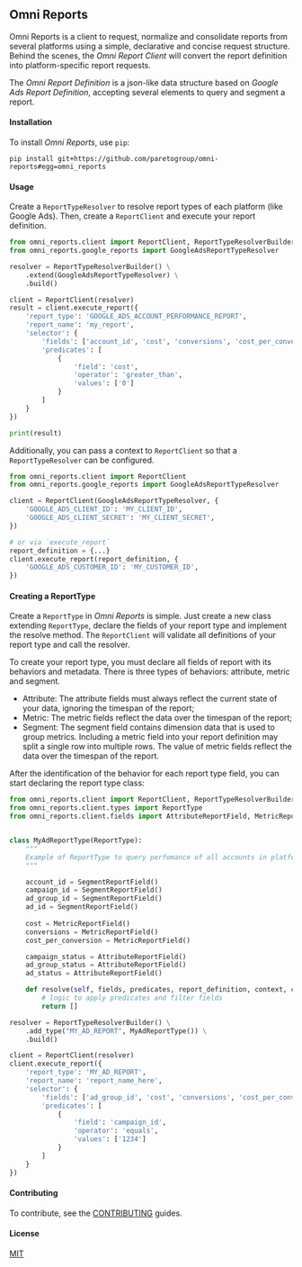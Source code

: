 ## Omni Reports

Omni Reports is a client to request, normalize and consolidate reports
from several platforms using a simple, declarative and concise request structure.
Behind the scenes, the _Omni Report Client_ will convert the report definition into platform-specific
report requests.

The _Omni Report Definition_ is a json-like data structure based on _Google Ads Report Definition_,
accepting several elements to query and segment a report.

#### Installation

To install _Omni Reports_, use `pip`:

```shell script
pip install git+https://github.com/paretogroup/omni-reports#egg=omni_reports
```

#### Usage

Create a `ReportTypeResolver` to resolve report types of each platform (like Google Ads).
Then, create a `ReportClient` and execute your report definition. 

```python
from omni_reports.client import ReportClient, ReportTypeResolverBuilder
from omni_reports.google_reports import GoogleAdsReportTypeResolver

resolver = ReportTypeResolverBuilder() \
    .extend(GoogleAdsReportTypeResolver) \
    .build()

client = ReportClient(resolver)
result = client.execute_report({
    'report_type': 'GOOGLE_ADS_ACCOUNT_PERFORMANCE_REPORT',
    'report_name': 'my_report',
    'selector': {
        'fields': ['account_id', 'cost', 'conversions', 'cost_per_conversion'],
        'predicates': [
            {
                'field': 'cost',
                'operator': 'greater_than',
                'values': ['0']
            }
        ]
    }
})

print(result)
```

Additionally, you can pass a context to `ReportClient` so that a `ReportTypeResolver` can be configured.

```python
from omni_reports.client import ReportClient
from omni_reports.google_reports import GoogleAdsReportTypeResolver

client = ReportClient(GoogleAdsReportTypeResolver, {
    'GOOGLE_ADS_CLIENT_ID': 'MY_CLIENT_ID',
    'GOOGLE_ADS_CLIENT_SECRET': 'MY_CLIENT_SECRET',
})

# or via `execute_report`
report_definition = {...}
client.execute_report(report_definition, {
    'GOOGLE_ADS_CUSTOMER_ID': 'MY_CUSTOMER_ID',
})
```

#### Creating a ReportType

Create a `ReportType` in _Omni Reports_ is simple. Just create a new class extending `ReportType`, declare 
the fields of your report type and implement the resolve method. The `ReportClient` will validate all definitions of 
your report type and call the resolver.

To create your report type, you must declare all fields of report with its behaviors and metadata. There is three types
of behaviors: attribute, metric and segment.

- Attribute: The attribute fields must always reflect the current state of your data, ignoring the timespan of the report;
- Metric: The metric fields reflect the data over the timespan of the report;
- Segment: The segment field contains dimension data that is used to group metrics. Including a metric field into your
report definition may split a single row into multiple rows. The value of metric fields reflect the data over the timespan
of the report. 

After the identification of the behavior for each report type field, you can start declaring the report type class:
 
```python
from omni_reports.client import ReportClient, ReportTypeResolverBuilder
from omni_reports.client.types import ReportType
from omni_reports.client.fields import AttributeReportField, MetricReportField, SegmentReportField


class MyAdReportType(ReportType):
    """
    Example of ReportType to query perfomance of all accounts in platform
    """

    account_id = SegmentReportField()
    campaign_id = SegmentReportField()
    ad_group_id = SegmentReportField()
    ad_id = SegmentReportField()
    
    cost = MetricReportField()
    conversions = MetricReportField()
    cost_per_conversion = MetricReportField()

    campaign_status = AttributeReportField()
    ad_group_status = AttributeReportField()
    ad_status = AttributeReportField()

    def resolve(self, fields, predicates, report_definition, context, client):
        # logic to apply predicates and filter fields
        return []

resolver = ReportTypeResolverBuilder() \
    .add_type("MY_AD_REPORT", MyAdReportType()) \
    .build()

client = ReportClient(resolver)
client.execute_report({
    'report_type': 'MY_AD_REPORT',
    'report_name': 'report_name_here',
    'selector': {
        'fields': ['ad_group_id', 'cost', 'conversions', 'cost_per_conversion'],
        'predicates': [
            {
                'field': 'campaign_id',
                'operator': 'equals',
                'values': ['1234']
            }
        ]
    }
})
```

#### Contributing

To contribute, see the [CONTRIBUTING](CONTRIBUTING.md) guides.

#### License

[MIT](https://choosealicense.com/licenses/mit/)
